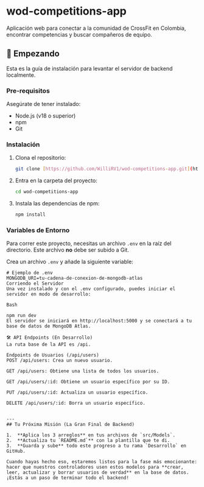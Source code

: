 # wod-competitions-app

Aplicación web para conectar a la comunidad de CrossFit en Colombia, encontrar competencias y buscar compañeros de equipo.

## 🚀 Empezando

Esta es la guía de instalación para levantar el servidor de backend localmente.

### Pre-requisitos

Asegúrate de tener instalado:
* Node.js (v18 o superior)
* npm
* Git

### Instalación

1.  Clona el repositorio:
    ```bash
    git clone [https://github.com/WilliRV1/wod-competitions-app.git](https://github.com/WilliRV1/wod-competitions-app.git)
    ```
2.  Entra en la carpeta del proyecto:
    ```bash
    cd wod-competitions-app
    ```
3.  Instala las dependencias de npm:
    ```bash
    npm install
    ```

### Variables de Entorno

Para correr este proyecto, necesitas un archivo `.env` en la raíz del directorio. Este archivo **no** debe ser subido a Git.

Crea un archivo `.env` y añade la siguiente variable:

```env
# Ejemplo de .env
MONGODB_URI=tu-cadena-de-conexion-de-mongodb-atlas
Corriendo el Servidor
Una vez instalado y con el .env configurado, puedes iniciar el servidor en modo de desarrollo:

Bash

npm run dev
El servidor se iniciará en http://localhost:5000 y se conectará a tu base de datos de MongoDB Atlas.

🛠️ API Endpoints (En Desarrollo)
La ruta base de la API es /api.

Endpoints de Usuarios (/api/users)
POST /api/users: Crea un nuevo usuario.

GET /api/users: Obtiene una lista de todos los usuarios.

GET /api/users/:id: Obtiene un usuario específico por su ID.

PUT /api/users/:id: Actualiza un usuario específico.

DELETE /api/users/:id: Borra un usuario específico.


---
## Tu Próxima Misión (La Gran Final de Backend)

1.  **Aplica los 3 arreglos** en tus archivos de `src/Models`.
2.  **Actualiza tu `README.md`** con la plantilla que te di.
3.  **Guarda y sube** todo este progreso a tu rama `Desarrollo` en GitHub.

Cuando hayas hecho eso, estaremos listos para la fase más emocionante: hacer que nuestros controladores usen estos modelos para **crear, leer, actualizar y borrar usuarios de verdad** en la base de datos. ¡Estás a un paso de terminar todo el backend!